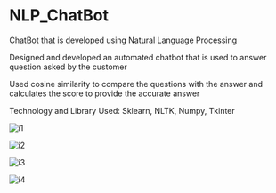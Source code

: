 # NLP_ChatBot
ChatBot that is developed using Natural Language Processing

Designed and developed an automated chatbot that is used to answer question asked by the customer


Used cosine similarity to compare the questions with the answer and calculates the score to provide the accurate answer


Technology and Library Used: Sklearn, NLTK, Numpy, Tkinter


![i1](https://user-images.githubusercontent.com/52229205/181399229-5c5e56a3-cbd4-4309-aa8b-e0471ded0b74.PNG)


![i2](https://user-images.githubusercontent.com/52229205/181399295-7e456da4-bbbc-40ba-979d-48e968ae90ca.PNG)


![i3](https://user-images.githubusercontent.com/52229205/181399313-aa5d8126-ea1e-4a22-a586-26604789d29c.PNG)


![i4](https://user-images.githubusercontent.com/52229205/181399322-30a377bb-8aca-4146-9f7f-60517d194645.PNG)
